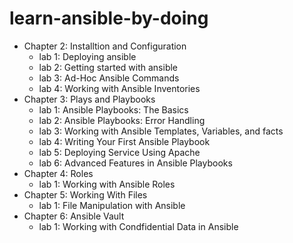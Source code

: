 # learn-ansible-by-doing
- Chapter 2: Installtion and Configuration
    - lab 1: Deploying ansible
    - lab 2: Getting started with ansible
    - lab 3: Ad-Hoc Ansible Commands
    - lab 4: Working with Ansible Inventories
- Chapter 3: Plays and Playbooks
    - lab 1: Ansible Playbooks: The Basics
    - lab 2: Ansible Playbooks: Error Handling
    - lab 3: Working with Ansible Templates, Variables, and facts
    - lab 4: Writing Your First Ansible Playbook
    - lab 5: Deploying Service Using Apache
    - lab 6: Advanced Features in Ansible Playbooks
- Chapter 4: Roles
    - lab 1: Working with Ansible Roles
- Chapter 5: Working With Files 
    - lab 1: File Manipulation with Ansible
- Chapter 6: Ansible Vault
    - lab 1: Working with Condfidential Data in Ansible
  